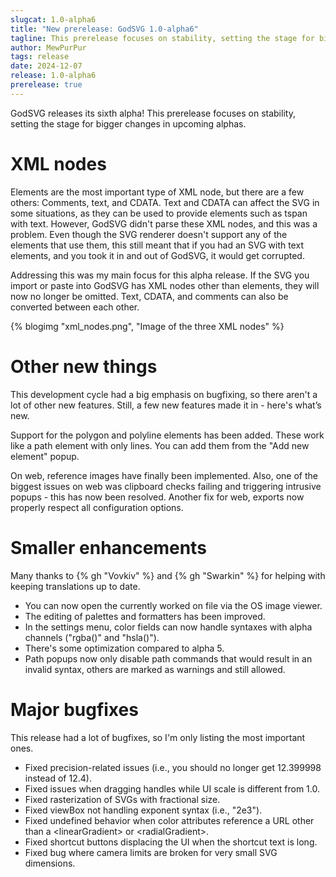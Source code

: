 ```yaml
---
slugcat: 1.0-alpha6
title: "New prerelease: GodSVG 1.0-alpha6"
tagline: This prerelease focuses on stability, setting the stage for bigger changes in upcoming alphas.
author: MewPurPur
tags: release
date: 2024-12-07
release: 1.0-alpha6
prerelease: true
---
```


GodSVG releases its sixth alpha! This prerelease focuses on stability, setting the stage for bigger changes in upcoming alphas.

# XML nodes

Elements are the most important type of XML node, but there are a few others: Comments, text, and CDATA. Text and CDATA can affect the SVG in some situations, as they can be used to provide elements such as tspan with text. However, GodSVG didn't parse these XML nodes, and this was a problem. Even though the SVG renderer doesn't support any of the elements that use them, this still meant that if you had an SVG with text elements, and you took it in and out of GodSVG, it would get corrupted.

Addressing this was my main focus for this alpha release. If the SVG you import or paste into GodSVG has XML nodes other than elements, they will now no longer be omitted. Text, CDATA, and comments can also be converted between each other.

{% blogimg "xml_nodes.png", "Image of the three XML nodes" %}

# Other new things

This development cycle had a big emphasis on bugfixing, so there aren't a lot of other new features. Still, a few new features made it in - here's what’s new.

Support for the polygon and polyline elements has been added. These work like a path element with only lines. You can add them from the "Add new element" popup.

On web, reference images have finally been implemented. Also, one of the biggest issues on web was clipboard checks failing and triggering intrusive popups - this has now been resolved. Another fix for web, exports now properly respect all configuration options.

# Smaller enhancements

Many thanks to {% gh "Vovkiv" %} and {% gh "Swarkin" %} for helping with keeping translations up to date.

- You can now open the currently worked on file via the OS image viewer.
- The editing of palettes and formatters has been improved.
- In the settings menu, color fields can now handle syntaxes with alpha channels ("rgba()" and "hsla()").
- There's some optimization compared to alpha 5.
- Path popups now only disable path commands that would result in an invalid syntax, others are marked as warnings and still allowed.

# Major bugfixes

This release had a lot of bugfixes, so I'm only listing the most important ones.

- Fixed precision-related issues (i.e., you should no longer get 12.399998 instead of 12.4).
- Fixed issues when dragging handles while UI scale is different from 1.0.
- Fixed rasterization of SVGs with fractional size.
- Fixed viewBox not handling exponent syntax (i.e., "2e3").
- Fixed undefined behavior when color attributes reference a URL other than a &lt;linearGradient&gt; or &lt;radialGradient&gt;.
- Fixed shortcut buttons displacing the UI when the shortcut text is long.
- Fixed bug where camera limits are broken for very small SVG dimensions.